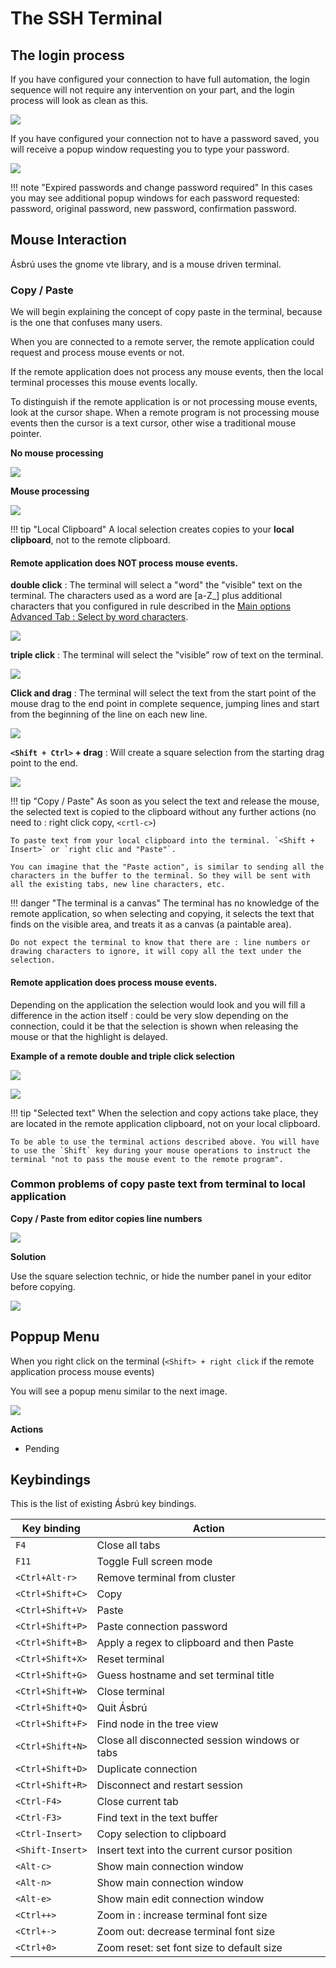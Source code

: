 # The SSH Terminal

## The login process

If you have configured your connection to have full automation, the login sequence will not require any intervention on your part, and the login process will look as clean as this.

![](images/ssht1.png)

If you have configured your connection not to have a password saved, you will receive a popup window requesting you to type your password.

![](images/ssht2.png)


!!! note "Expired passwords and change password required"
    In this cases you may see additional popup windows for each password requested: password, original password, new password, confirmation password.

## Mouse Interaction

Ásbrú uses the gnome vte library, and is a mouse driven terminal.

### Copy / Paste

We will begin explaining the concept of copy paste in the terminal, because is the one that confuses many users.

When you are connected to a remote server, the remote application could request and process mouse events or not.

If the remote application does not process any mouse events, then the local terminal processes this mouse events locally.

To distinguish if the remote application is or not processing mouse events, look at the cursor shape. When a remote program is not processing mouse events then the cursor is a text cursor, other wise a traditional mouse pointer.

__No mouse processing__

![](images/ssht3.png)

__Mouse processing__

![](images/ssht4.png)


!!! tip "Local Clipboard"
    A local selection creates copies to your __local clipboard__, not to the remote clipboard.

#### Remote application does NOT process mouse events.

__double click__ : The terminal will select a "word" the "visible" text on the terminal. The characters used as a word are [a-Z_] plus additional characters that you configured in rule described in the [Main options Advanced Tab : Select by word characters](../Preferences/MOAdvanced.md).

![](images/ssht5.png)


__triple click__ : The terminal will select the "visible" row of text on the terminal.

![](images/ssht6.png)


__Click and drag__ : The terminal will select the text from the start point of the mouse drag to the end point in complete sequence, jumping lines and start from the beginning of the line on each new line.

![](images/ssht10.png)

__`<Shift + Ctrl>` + drag__ : Will create a square selection from the starting drag point to the end.

![](images/ssht9.png)


!!! tip "Copy / Paste"
    As soon as you select the text and release the mouse, the selected text is copied to the clipboard without any further actions (no need to : right click copy, `<crtl-c>`)

    To paste text from your local clipboard into the terminal. `<Shift + Insert>` or `right clic and "Paste"`.

    You can imagine that the "Paste action", is similar to sending all the characters in the buffer to the terminal. So they will be sent with all the existing tabs, new line characters, etc.

!!! danger "The terminal is a canvas"
    The terminal has no knowledge of the remote application, so when selecting and copying, it selects the text that finds on the visible area, and treats it as a canvas (a paintable area).

    Do not expect the terminal to know that there are : line numbers or drawing characters to ignore, it will copy all the text under the selection.

#### Remote application does process mouse events.

Depending on the application the selection would look and you will fill a difference in the action itself : could be very slow depending on the connection, could it be that the selection is shown when releasing the mouse or that the highlight is delayed.

__Example of a remote double and triple click selection__

![](images/ssht7.png)

![](images/ssht8.png)


!!! tip "Selected text"
    When the selection and copy actions take place, they are located in the remote application clipboard, not on your local clipboard.

    To be able to use the terminal actions described above. You will have to use the `Shift` key during your mouse operations to instruct the terminal "not to pass the mouse event to the remote program".

### Common problems of copy paste text from terminal to local application

__Copy / Paste from editor copies line numbers__

![](images/ssht11.png)

__Solution__

Use the square selection technic, or hide the number panel in your editor before copying.

![](images/ssht12.png)

## Poppup Menu

When you right click on the terminal (`<Shift> + right click` if the remote application process mouse events)

You will see a popup menu similar to the next image.

![](images/ssht13.png)

__Actions__

* Pending

## Keybindings

This is the list of existing Ásbrú key bindings.

|Key binding     |Action                                        |
|----------------|----------------------------------------------|
|`F4`            |Close all tabs                                |
|`F11`           |Toggle Full screen mode                       |
|`<Ctrl+Alt-r>`  |Remove terminal from cluster                  |
|`<Ctrl+Shift+C>`|Copy                                          |
|`<Ctrl+Shift+V>`|Paste                                         |
|`<Ctrl+Shift+P>`|Paste connection password                     |
|`<Ctrl+Shift+B>`|Apply a regex to clipboard and then Paste     |
|`<Ctrl+Shift+X>`|Reset terminal                                |
|`<Ctrl+Shift+G>`|Guess hostname and set terminal title         |
|`<Ctrl+Shift+W>`|Close terminal                                |
|`<Ctrl+Shift+Q>`|Quit Ásbrú                                    |
|`<Ctrl+Shift+F>`|Find node in the tree view                    |
|`<Ctrl+Shift+N>`|Close all disconnected session windows or tabs|
|`<Ctrl+Shift+D>`|Duplicate connection                          |
|`<Ctrl+Shift+R>`|Disconnect and restart session                |
|`<Ctrl-F4>`     |Close current tab                             |
|`<Ctrl-F3>`     |Find text in the text buffer                  |
|`<Ctrl-Insert>` |Copy selection to clipboard                   |
|`<Shift-Insert>`|Insert text into the current cursor position  |
|`<Alt-c>`       |Show main connection window                   |
|`<Alt-n>`       |Show main connection window                   |
|`<Alt-e>`       |Show main edit connection window              |
|`<Ctrl++>`      |Zoom in : increase terminal font size         |
|`<Ctrl+->`      |Zoom out: decrease terminal font size         |
|`<Ctrl+0>`      |Zoom reset: set font size to default size     |


